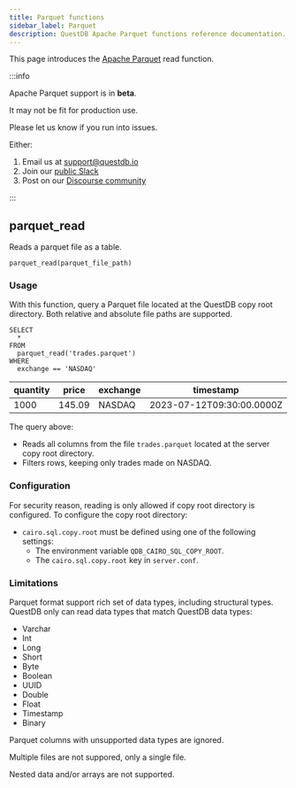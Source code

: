 ```yaml
---
title: Parquet functions
sidebar_label: Parquet
description: QuestDB Apache Parquet functions reference documentation.
---
```


This page introduces the [Apache Parquet](/glossary/apache-parquet/) read function.

:::info

Apache Parquet support is in **beta**.

It may not be fit for production use.

Please let us know if you run into issues.

Either:

1. Email us at [support@questdb.io](mailto:support@questdb.io)
2. Join our [public Slack](https://slack.questdb.io/)
3. Post on our [Discourse community](https://community.questdb.io/)

:::

## parquet_read

Reads a parquet file as a table.

`parquet_read(parquet_file_path)`

### Usage

With this function, query a Parquet file located at the QuestDB copy root directory. Both relative and absolute file paths are supported.

```questdb-sql title="parquet_read example"
SELECT
  *
FROM
  parquet_read('trades.parquet')
WHERE
  exchange == 'NASDAQ'
```

| quantity | price  | exchange | timestamp                 |
| -------- | ------ | -------- | ------------------------- |
| 1000     | 145.09 | NASDAQ   | 2023-07-12T09:30:00.0000Z |

The query above:

- Reads all columns from the file `trades.parquet` located at the server copy root directory.
- Filters rows, keeping only trades made on NASDAQ.

### Configuration

For security reason, reading is only allowed if copy root directory is configured. To configure the copy root directory:

- `cairo.sql.copy.root` must be defined using one of the following settings:
  - The environment variable `QDB_CAIRO_SQL_COPY_ROOT`.
  - The `cairo.sql.copy.root` key in `server.conf`.

### Limitations

Parquet format support rich set of data types, including structural types. QuestDB only can read data types that match QuestDB data types:

- Varchar
- Int
- Long
- Short
- Byte
- Boolean
- UUID
- Double
- Float
- Timestamp
- Binary

Parquet columns with unsupported data types are ignored.

Multiple files are not suppored, only a single file.

Nested data and/or arrays are not supported.
